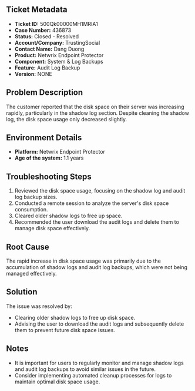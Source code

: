 ## Ticket Metadata
- **Ticket ID:** 500Qk00000MH1MRIA1
- **Case Number:** 436873
- **Status:** Closed - Resolved
- **Account/Company:** TrustingSocial
- **Contact Name:** Dang Duong
- **Product:** Netwrix Endpoint Protector
- **Component:** System & Log Backups
- **Feature:** Audit Log Backup
- **Version:** NONE

## Problem Description
The customer reported that the disk space on their server was increasing rapidly, particularly in the shadow log section. Despite cleaning the shadow log, the disk space usage only decreased slightly.

## Environment Details
- **Platform:** Netwrix Endpoint Protector
- **Age of the system:** 1.1 years

## Troubleshooting Steps
1. Reviewed the disk space usage, focusing on the shadow log and audit log backup sizes.
2. Conducted a remote session to analyze the server's disk space consumption.
3. Cleared older shadow logs to free up space.
4. Recommended the user download the audit logs and delete them to manage disk space effectively.

## Root Cause
The rapid increase in disk space usage was primarily due to the accumulation of shadow logs and audit log backups, which were not being managed effectively.

## Solution
The issue was resolved by:
- Clearing older shadow logs to free up disk space.
- Advising the user to download the audit logs and subsequently delete them to prevent future disk space issues.

## Notes
- It is important for users to regularly monitor and manage shadow logs and audit log backups to avoid similar issues in the future.
- Consider implementing automated cleanup processes for logs to maintain optimal disk space usage.